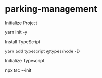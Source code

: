 # parking-management

Initialize Project

yarn init -y

Install TypeScript

yarn add typescript @types/node -D

Initialize Typescript

npx tsc --init